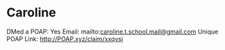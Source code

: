# Caroline

DMed a POAP: Yes
Email: mailto:caroline.t.school.mail@gmail.com
Unique POAP Link: http://POAP.xyz/claim/xxqvsj
